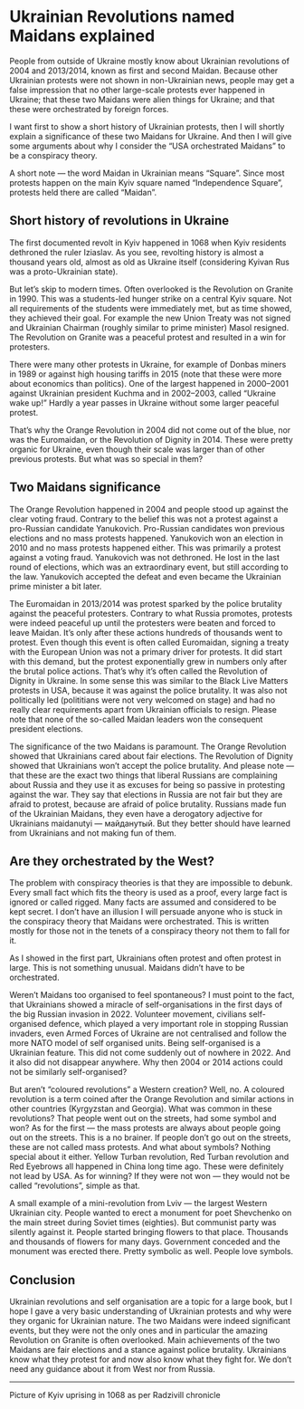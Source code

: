 # Ukrainian Revolutions named Maidans explained

People from outside of Ukraine mostly know about Ukrainian revolutions of 2004 and 2013/2014, known as first and second Maidan.
Because other Ukrainian protests were not shown in non-Ukrainian news, people may get a false impression that no other large-scale protests ever happened in Ukraine; that these two Maidans were alien things for Ukraine; and that these were orchestrated by foreign forces.

I want first to show a short history of Ukrainian protests, then I will shortly explain a significance of these two Maidans for Ukraine.
And then I will give some arguments about why I consider the “USA orchestrated Maidans” to be a conspiracy theory.

A short note — the word Maidan in Ukrainian means “Square”.
Since most protests happen on the main Kyiv square named “Independence Square”, protests held there are called “Maidan”.

## Short history of revolutions in Ukraine

The first documented revolt in Kyiv happened in 1068 when Kyiv residents dethroned the ruler Iziaslav.
As you see, revolting history is almost a thousand years old, almost as old as Ukraine itself (considering Kyivan Rus was a proto-Ukrainian state).

But let’s skip to modern times.
Often overlooked is the Revolution on Granite in 1990.
This was a students-led hunger strike on a central Kyiv square.
Not all requirements of the students were immediately met, but as time showed, they achieved their goal.
For example the new Union Treaty was not signed and Ukrainian Chairman (roughly similar to prime minister) Masol resigned.
The Revolution on Granite was a peaceful protest and resulted in a win for protesters.

There were many other protests in Ukraine, for example of Donbas miners in 1989 or against high housing tariffs in 2015 (note that these were more about economics than politics).
One of the largest happened in 2000–2001 against Ukrainian president Kuchma and in 2002–2003, called “Ukraine wake up!” Hardly a year passes in Ukraine without some larger peaceful protest.

That’s why the Orange Revolution in 2004 did not come out of the blue, nor was the Euromaidan, or the Revolution of Dignity in 2014.
These were pretty organic for Ukraine, even though their scale was larger than of other previous protests.
But what was so special in them?

## Two Maidans significance

The Orange Revolution happened in 2004 and people stood up against the clear voting fraud.
Contrary to the belief this was not a protest against a pro-Russian candidate Yanukovich.
Pro-Russian candidates won previous elections and no mass protests happened.
Yanukovich won an election in 2010 and no mass protests happened either.
This was primarily a protest against a voting fraud.
Yanukovich was not dethroned.
He lost in the last round of elections, which was an extraordinary event, but still according to the law.
Yanukovich accepted the defeat and even became the Ukrainian prime minister a bit later.

The Euromaidan in 2013/2014 was protest sparked by the police brutality against the peaceful protesters.
Contrary to what Russia promotes, protests were indeed peaceful up until the protesters were beaten and forced to leave Maidan.
It’s only after these actions hundreds of thousands went to protest.
Even though this event is often called Euromaidan, signing a treaty with the European Union was not a primary driver for protests.
It did start with this demand, but the protest exponentially grew in numbers only after the brutal police actions.
That’s why it’s often called the Revolution of Dignity in Ukraine.
In some sense this was similar to the Black Live Matters protests in USA, because it was against the police brutality.
It was also not politically led (polititians were not very welcomed on stage) and had no really clear requirements apart from Ukrainian officials to resign.
Please note that none of the so-called Maidan leaders won the consequent president elections.

The significance of the two Maidans is paramount.
The Orange Revolution showed that Ukrainians cared about fair elections.
The Revolution of Dignity showed that Ukrainians won’t accept the police brutality.
And please note — that these are the exact two things that liberal Russians are complaining about Russia and they use it as excuses for being so passive in protesting against the war.
They say that elections in Russia are not fair but they are afraid to protest, because are afraid of police brutality.
Russians made fun of the Ukrainian Maidans, they even have a derogatory adjective for Ukrainians maidanutyi — майданутый.
But they better should have learned from Ukrainians and not making fun of them.

## Are they orchestrated by the West?

The problem with conspiracy theories is that they are impossible to debunk.
Every small fact which fits the theory is used as a proof, every large fact is ignored or called rigged.
Many facts are assumed and considered to be kept secret.
I don’t have an illusion I will persuade anyone who is stuck in the conspiracy theory that Maidans were orchestrated.
This is written mostly for those not in the tenets of a conspiracy theory not them to fall for it.

As I showed in the first part, Ukrainians often protest and often protest in large.
This is not something unusual.
Maidans didn’t have to be orchestrated.

Weren’t Maidans too organised to feel spontaneous? I must point to the fact, that Ukrainians showed a miracle of self-organisations in the first days of the big Russian invasion in 2022.
Volunteer movement, civilians self-organised defence, which played a very important role in stopping Russian invaders, even Armed Forces of Ukraine are not centralised and follow the more NATO model of self organised units.
Being self-organised is a Ukrainian feature.
This did not come suddenly out of nowhere in 2022.
And it also did not disappear anywhere.
Why then 2004 or 2014 actions could not be similarly self-organised?

But aren’t “coloured revolutions” a Western creation? Well, no.
A coloured revolution is a term coined after the Orange Revolution and similar actions in other countries (Kyrgyzstan and Georgia).
What was common in these revolutions? That people went out on the streets, had some symbol and won? As for the first — the mass protests are always about people going out on the streets.
This is a no brainer.
If people don’t go out on the streets, these are not called mass protests.
And what about symbols? Nothing special about it either.
Yellow Turban revolution, Red Turban revolution and Red Eyebrows all happened in China long time ago.
These were definitely not lead by USA.
As for winning? If they were not won — they would not be called “revolutions”, simple as that.

A small example of a mini-revolution from Lviv — the largest Western Ukrainian city.
People wanted to erect a monument for poet Shevchenko on the main street during Soviet times (eighties).
But communist party was silently against it.
People started bringing flowers to that place.
Thousands and thousands of flowers for many days.
Government conceded and the monument was erected there.
Pretty symbolic as well.
People love symbols.

## Conclusion

Ukrainian revolutions and self organisation are a topic for a large book, but I hope I gave a very basic understanding of Ukrainian protests and why were they organic for Ukrainian nature.
The two Maidans were indeed significant events, but they were not the only ones and in particular the amazing Revolution on Granite is often overlooked.
Main achievements of the two Maidans are fair elections and a stance against police brutality.
Ukrainians know what they protest for and now also know what they fight for.
We don’t need any guidance about it from West nor from Russia.

---

Picture of Kyiv uprising in 1068 as per Radzivill chronicle
